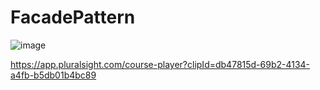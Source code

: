 # FacadePattern

![image](https://user-images.githubusercontent.com/40399697/201733648-a6712c6b-d8e4-4fce-9906-87222489399c.png)



https://app.pluralsight.com/course-player?clipId=db47815d-69b2-4134-a4fb-b5db01b4bc89
